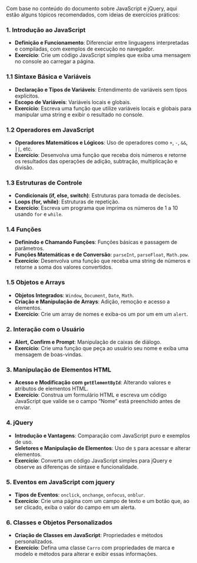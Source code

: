 Com base no conteúdo do documento sobre JavaScript e jQuery, aqui estão alguns tópicos recomendados, com ideias de exercícios práticos:

### 1. **Introdução ao JavaScript**
   - **Definição e Funcionamento**: Diferenciar entre linguagens interpretadas e compiladas, com exemplos de execução no navegador.
   - **Exercício**: Crie um código JavaScript simples que exiba uma mensagem no console ao carregar a página.

### 1.1 **Sintaxe Básica e Variáveis**
   - **Declaração e Tipos de Variáveis**: Entendimento de variáveis sem tipos explícitos.
   - **Escopo de Variáveis**: Variáveis locais e globais.
   - **Exercício**: Escreva uma função que utilize variáveis locais e globais para manipular uma string e exibir o resultado no console.

### 1.2 **Operadores em JavaScript**
   - **Operadores Matemáticos e Lógicos**: Uso de operadores como `+`, `-`, `&&`, `||`, etc.
   - **Exercício**: Desenvolva uma função que receba dois números e retorne os resultados das operações de adição, subtração, multiplicação e divisão.

### 1.3 **Estruturas de Controle**
   - **Condicionais (if, else, switch)**: Estruturas para tomada de decisões.
   - **Loops (for, while)**: Estruturas de repetição.
   - **Exercício**: Escreva um programa que imprima os números de 1 a 10 usando `for` e `while`.

### 1.4 **Funções**
   - **Definindo e Chamando Funções**: Funções básicas e passagem de parâmetros.
   - **Funções Matemáticas e de Conversão**: `parseInt`, `parseFloat`, `Math.pow`.
   - **Exercício**: Desenvolva uma função que receba uma string de números e retorne a soma dos valores convertidos.

### 1.5 **Objetos e Arrays**
   - **Objetos Integrados**: `Window`, `Document`, `Date`, `Math`.
   - **Criação e Manipulação de Arrays**: Adição, remoção e acesso a elementos.
   - **Exercício**: Crie um array de nomes e exiba-os um por um em um `alert`.

### 2. **Interação com o Usuário**
   - **Alert, Confirm e Prompt**: Manipulação de caixas de diálogo.
   - **Exercício**: Crie uma função que peça ao usuário seu nome e exiba uma mensagem de boas-vindas.

### 3. **Manipulação de Elementos HTML**
   - **Acesso e Modificação com `getElementById`**: Alterando valores e atributos de elementos HTML.
   - **Exercício**: Construa um formulário HTML e escreva um código JavaScript que valide se o campo “Nome” está preenchido antes de enviar.

### 4. **jQuery**
   - **Introdução e Vantagens**: Comparação com JavaScript puro e exemplos de uso.
   - **Seletores e Manipulação de Elementos**: Uso de `$` para acessar e alterar elementos.
   - **Exercício**: Converta um código JavaScript simples para jQuery e observe as diferenças de sintaxe e funcionalidade.

### 5. **Eventos em JavaScript com jquery**
   - **Tipos de Eventos**: `onclick`, `onchange`, `onfocus`, `onblur`.
   - **Exercício**: Crie uma página com um campo de texto e um botão que, ao ser clicado, exiba o valor do campo em um alerta.

### 6. **Classes e Objetos Personalizados**
   - **Criação de Classes em JavaScript**: Propriedades e métodos personalizados.
   - **Exercício**: Defina uma classe `Carro` com propriedades de marca e modelo e métodos para alterar e exibir essas informações.

